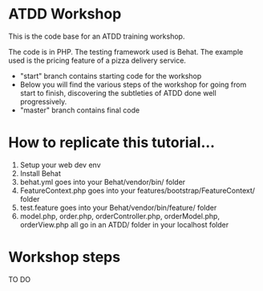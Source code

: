 # ATDD Workshop
This is the code base for an ATDD training workshop.

The code is in PHP. The testing framework used is Behat. The example used is the pricing feature of a pizza delivery service.

- "start" branch contains starting code for the workshop 
- Below you will find the various steps of the workshop for going from start to finish, discovering the subtleties of ATDD done well progressively.
- "master" branch contains final code

# How to replicate this tutorial...
1. Setup your web dev env
2. Install Behat
3. behat.yml goes into your Behat/vendor/bin/ folder
4. FeatureContext.php goes into your features/bootstrap/FeatureContext/ folder
5. test.feature goes into your Behat/vendor/bin/feature/ folder
6. model.php, order.php, orderController.php, orderModel.php, orderView.php all go in an ATDD/ folder in your localhost folder


# Workshop steps
TO DO

